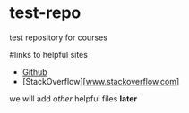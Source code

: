 # test-repo
test repository for courses

#links to helpful sites
* [Github](www.github.com)
* [StackOverflow][www.stackoverflow.com]

we will add *other* helpful files **later**
